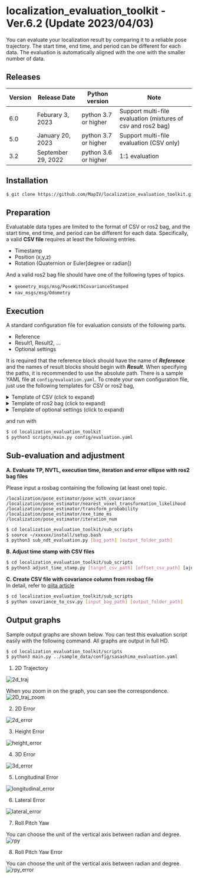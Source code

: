 # localization_evaluation_toolkit -Ver.6.2 (Update 2023/04/03)
You can evaluate your localization result by comparing it to a reliable pose trajectory.
The start time, end time, and period can be different for each data.
The evaluation is automatically aligned with the one with the smaller number of data.

## Releases
| Version | Release Date       | Python version       | Note                                                         |
| ------- | ------------------ | -------------------- | ------------------------------------------------------------ |
| 6.0     | Feburary 3, 2023   | python 3.7 or higher | Support multi-file evaluation (mixtures of csv and ros2 bag) |
| 5.0     | January 20, 2023   | python 3.7 or higher | Support multi-file evaluation (CSV only)                     |
| 3.2     | September 29, 2022 | python 3.6 or higher | 1:1 evaluation                                               |

## Installation

```sh
$ git clone https://github.com/MapIV/localization_evaluation_toolkit.git
```

## Preparation

Evaluatable data types are limited to the format of CSV or ros2 bag, and the start time, end time, and period can be different for each data.
Specifically, a valid **CSV file** requires at least the following entries.

- Timestamp
- Position (x,y,z)
- Rotation (Quaternion or Euler[degree or radian])

And a valid ros2 bag file should have one of the following types of topics.

- `geometry_msgs/msg/PoseWithCovarianceStamped`
- `nav_msgs/msg/Odometry`

## Execution

A standard configuration file for evaluation consists of the following parts.

- Reference
- Result1, Result2, ...
- Optional settings

It is required that the reference block should have the name of ***Reference*** and the names of result blocks should begin with ***Result***.
When specifying the paths, it is recommended to use the absolute path.
There is a sample YAML file at `config/evaluation.yaml`.
To create your own configuration file, just use the following templates for CSV or ros2 bag,

<details>
<summary>Template of CSV (click to expand)</summary>

```yaml
Reference/Result:
  ## Auxiliary info
  label: any
  type: 0 # [0]: csv, [1]: ros2bag
  path: /path/to/csv

  ## Time
  separate_time_stamp: false # [true]:Set secs_stamp_column and nsecs_stamp_column / [false]:Set stamp_column
  #--------true--------#
  secs_stamp_column: 2
  nsecs_stamp_column: 3
  #--------false-------#
  stamp_column: 0

  ## Position
  x_column: 1
  y_column: 2
  z_column: 3

  ## Rotation
  use_quaternion: false # [true]:Set Quaternion / [false]:Set Euler
  #--------true--------#
  # Quaternion
  ori_x_column: 8
  ori_y_column: 9
  ori_z_column: 10
  ori_w_column: 11
  #--------false-------#
  # Euler
  use_radian: true # [true]:radian / [false]:degree
  roll_column: 4
  pitch_column: 5
  yaw_column: 6

  ## TF
  tf_time: 0   # [s]
  tf_x: 0      # [m]
  tf_y: 0      # [m]
  tf_z: 0      # [m]
  tf_roll: 0   # [rad]
  tf_pitch: 0  # [rad]
  tf_yaw: 0    # [rad]
  inv_roll: 1  # 1 or -1
  inv_pitch: 1 # 1 or -1
  inv_yaw: 1   # 1 or -1

  # Display ellipse (put 2D covariance in result file)
  display_ellipse: false
  covariance_xx_column: 10
  covariance_xy_column: 11
  covariance_yx_column: 12
  covariance_yy_column: 13
```

</details>

<details>
<summary>Template of ros2 bag (click to expand)</summary>

```yaml
Reference/Result:
  ## Auxiliary info
  label: any
  type: 1 # [0]: csv, [1]: ros2bag
  path: /path/to/ros2bag

  ## Rosbag info
  topic_name: /localization/pose_estimator/pose_with_covariance
  storage_id: sqlite3
  serialization_format: cdr

  ## TF
  tf_time: 0   # [s]
  tf_x: 0      # [m]
  tf_y: 0      # [m]
  tf_z: 0      # [m]
  tf_roll: 0   # [rad]
  tf_pitch: 0  # [rad]
  tf_yaw: 0    # [rad]
  inv_roll: 1  # 1 or -1
  inv_pitch: 1 # 1 or -1
  inv_yaw: 1   # 1 or -1

  # Display ellipse (put 2D covariance in result file)
  display_ellipse: false # use PoseWithCovarianceStamped tyep topic in result data
```

</details>

<details>
<summary>Template of optional settings (click to expand)</summary>

```yaml
# Horizontal axis
axis_type: 0   # [0]:time, [1]:distance
degree_type: 0 # [0]:radian, [1]:degree

# Trajectory graph dilution
dilution_step: 10 # at least 1, the larger the sparser for better performance

# Trajectory graph numbering
progress_info: 0 # [0]:off, [1]:number, [2]:time, [3]:ros time, [4]:distance
interval: 0      # progress_info is [2]:second, [3]:second, [4]:meter

# Font
title_font_size: 14 
label_font_size: 10
ticks_font_size: 8

# Save
save_figures: true
save_extension_type: png # without "."
save_dataframe: true
output_directory: /path/to/output/directory

use_lerp: false
```

</details>

and run with

```sh
$ cd localization_evaluation_toolkit
$ python3 scripts/main.py config/evaluation.yaml
```

## Sub-evaluation and adjustment

**A. Evaluate TP, NVTL, execution time, iteration and error ellipse with ros2 bag files**

Please input a rosbag containing the following (at least one) topic.
```
/localization/pose_estimator/pose_with_covariance
/localization/pose_estimator/nearest_voxel_transformation_likelihood
/localization/pose_estimator/transform_probability
/localization/pose_estimator/exe_time_ms
/localization/pose_estimator/iteration_num
```

```sh
$ cd localization_evaluation_toolkit/sub_scripts
$ source ~/xxxxxx/install/setup.bash
$ python3 sub_ndt_evaluation.py [bag_path] [output_folder_path]
```

**B. Adjust time stamp with CSV files**
```sh
$ cd localization_evaluation_toolkit/sub_scripts
$ python3 adjust_time_stamp.py [target_csv_path] [offset_csv_path] [ajust_time_stamp.yaml path] [output_folder_path]
```

**C. Create CSV file with covariance column from rosbag file**  
In detail, refer to [qiita article](https://qiita.com/koki2022/items/148d56e0f8eee45a0a62)
```sh
$ cd localization_evaluation_toolkit/sub_scripts
$ python covariance_to_csv.py [input_bag_path] [output_folder_path]
```

## Output graphs
Sample output graphs are shown below. You can test this evaluation script easily with the following command. All graphs are output in full HD.
```sh
$ cd localization_evaluation_toolkit/scripts
$ python3 main.py ../sample_data/config/sasashima_evaluation.yaml
```

1. 2D Trajectory

![2d_traj](/sample_data/output_sample/2d_trajectory.png)

When you zoom in on the graph, you can see the correspondence.
![2D_traj_zoom](/sample_data/output_sample/2d_trajectory_zoom.png)

2. 2D Error

![2d_error](/sample_data/output_sample/2d_error.png)

3. Height Error

![height_error](/sample_data/output_sample/height_error.png)

4. 3D Error

![3d_error](/sample_data/output_sample/3d_error.png)

5. Longitudinal Error

![longitudinal_error](/sample_data/output_sample/longitudinal_error.png)

6. Lateral Error

![lateral_error](/sample_data/output_sample/lateral_error.png)

7. Roll Pitch Yaw

You can choose the unit of the vertical axis between radian and degree.
![rpy](/sample_data/output_sample/rpy.png)

8. Roll Pitch Yaw Error

You can choose the unit of the vertical axis between radian and degree.
![rpy_error](/sample_data/output_sample/rpy_error.png)
